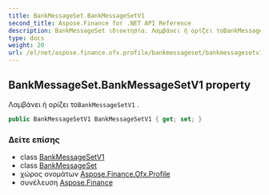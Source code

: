 ```yaml
---
title: BankMessageSet.BankMessageSetV1
second_title: Aspose.Finance for .NET API Reference
description: BankMessageSet ιδιοκτησία. Λαμβάνει ή ορίζει τοBankMessageSetV1 .
type: docs
weight: 20
url: /el/net/aspose.finance.ofx.profile/bankmessageset/bankmessagesetv1/
---
```

## BankMessageSet.BankMessageSetV1 property

Λαμβάνει ή ορίζει το`BankMessageSetV1` .

```csharp
public BankMessageSetV1 BankMessageSetV1 { get; set; }
```

### Δείτε επίσης

* class [BankMessageSetV1](../../bankmessagesetv1/)
* class [BankMessageSet](../)
* χώρος ονομάτων [Aspose.Finance.Ofx.Profile](../../bankmessageset/)
* συνέλευση [Aspose.Finance](../../../)


